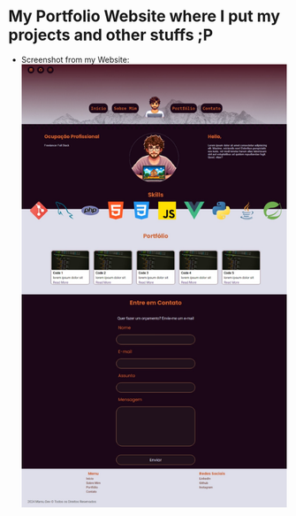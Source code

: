 # My Portfolio Website where I put my projects and other stuffs ;P #


* Screenshot from my Website:
![Screenshot from my Website](./archives/images/readme/lp-screenshot.jpeg)